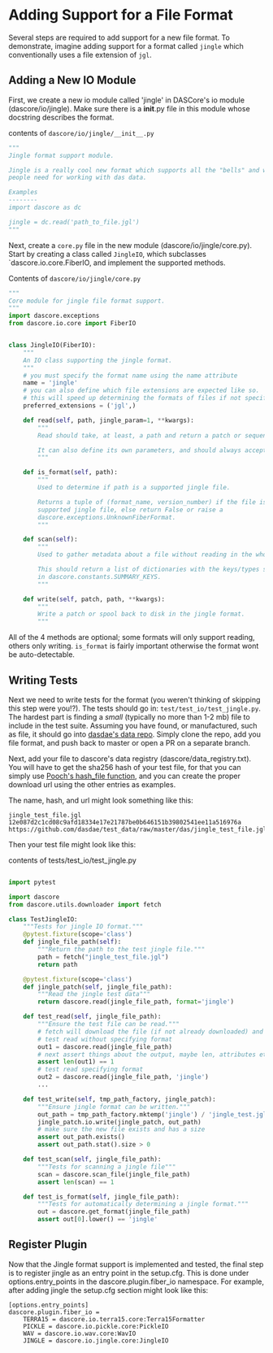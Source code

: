 # Adding Support for a File Format

Several steps are required to add support for a new file format. To demonstrate, imagine adding support for a
format called `jingle` which conventionally uses a file extension of `jgl`.

## Adding a New IO Module

First, we create a new io module called 'jingle' in DASCore's io module (dascore/io/jingle).
Make sure there is a __init__.py file in this module whose docstring describes the format.

contents of `dascore/io/jingle/__init__.py`
```python
"""
Jingle format support module.

Jingle is a really cool new format which supports all the "bells" and whistles
people need for working with das data.

Examples
--------
import dascore as dc

jingle = dc.read('path_to_file.jgl')
"""
```

Next, create a `core.py` file in the new module (dascore/io/jingle/core.py). Start by creating
a class called `JingleIO`,  which subclasses `dascore.io.core.FiberIO, and implement the supported
methods.

Contents of `dascore/io/jingle/core.py`

```python
"""
Core module for jingle file format support.
"""
import dascore.exceptions
from dascore.io.core import FiberIO


class JingleIO(FiberIO):
    """
    An IO class supporting the jingle format.
    """
    # you must specify the format name using the name attribute
    name = 'jingle'
    # you can also define which file extensions are expected like so.
    # this will speed up determining the formats of files if not specified.
    preferred_extensions = ('jgl',)

    def read(self, path, jingle_param=1, **kwargs):
        """
        Read should take, at least, a path and return a patch or sequence of patches.

        It can also define its own parameters, and should always accept kwargs.
        """

    def is_format(self, path):
        """
        Used to determine if path is a supported jingle file.

        Returns a tuple of (format_name, version_number) if the file is a
        supported jingle file, else return False or raise a
        dascore.exceptions.UnknownFiberFormat.
        """

    def scan(self):
        """
        Used to gather metadata about a file without reading in the whole file.

        This should return a list of dictionaries with the keys/types specified
        in dascore.constants.SUMMARY_KEYS.
        """

    def write(self, patch, path, **kwargs):
        """
        Write a patch or spool back to disk in the jingle format.
        """
```

All of the 4 methods are optional; some formats will only support reading,
others only writing. `is_format` is fairly important otherwise the format
wont be auto-detectable.


## Writing Tests

Next we need to write tests for the format (you weren't thinking of skipping
this step were you!?). The tests should go in: `test/test_io/test_jingle.py`.
The hardest part is finding a *small* (typically no more than 1-2 mb) file to
include in the test suite. Assuming you have found, or manufactured, such
as file, it should go into [dasdae's data repo](https://github.com/DASDAE/test_data).
Simply clone the repo, add you file format, and push back to master or open a
PR on a separate branch.

Next, add your file to dascore's data registry (dascore/data_registry.txt).
You will have to get the sha256 hash of your test file, for that you can simply
use [Pooch's hash_file function](https://www.fatiando.org/pooch/latest/api/generated/pooch.file_hash.html),
and you can create the proper download url using the other entries as examples.

The name, hash, and url might look  something like this:

```
jingle_test_file.jgl
12e087d2c1cd08c9afd18334e17e21787be0b646151b39802541ee11a516976a
https://github.com/dasdae/test_data/raw/master/das/jingle_test_file.jgl
```

Then your test file might look like this:

contents of tests/test_io/test_jingle.py
```python

import pytest

import dascore
from dascore.utils.downloader import fetch

class TestJingleIO:
    """Tests for jingle IO format."""
    @pytest.fixture(scope='class')
    def jingle_file_path(self):
        """Return the path to the test jingle file."""
        path = fetch("jingle_test_file.jgl")
        return path

    @pytest.fixture(scope='class')
    def jingle_patch(self, jingle_file_path):
        """Read the jingle test data"""
        return dascore.read(jingle_file_path, format='jingle')

    def test_read(self, jingle_file_path):
        """Ensure the test file can be read."""
        # fetch will download the file (if not already downloaded) and
        # test read without specifying format
        out1 = dascore.read(jingle_file_path)
        # next assert things about the output, maybe len, attributes etc.
        assert len(out1) == 1
        # test read specifying format
        out2 = dascore.read(jingle_file_path, 'jingle')
        ...

    def test_write(self, tmp_path_factory, jingle_patch):
        """Ensure jingle format can be written."""
        out_path = tmp_path_factory.mktemp('jingle') / 'jingle_test.jgl'
        jingle_patch.io.write(jingle_patch, out_path)
        # make sure the new file exists and has a size
        assert out_path.exists()
        assert out_path.stat().size > 0

    def test_scan(self, jingle_file_path):
        """Tests for scanning a jingle file"""
        scan = dascore.scan_file(jingle_file_path)
        assert len(scan) == 1

    def test_is_format(self, jingle_file_path):
        """Tests for automatically determining a jingle format."""
        out = dascore.get_format(jingle_file_path)
        assert out[0].lower() == 'jingle'

```

## Register Plugin

Now that the Jingle format support is implemented and tested, the final step is to
register jingle as an entry point in the setup.cfg. This is done under
options.entry_points in the dascore.plugin.fiber_io namespace. For example,
after adding jingle the setup.cfg section might look like this:

```
[options.entry_points]
dascore.plugin.fiber_io =
    TERRA15 = dascore.io.terra15.core:Terra15Formatter
    PICKLE = dascore.io.pickle.core:PickleIO
    WAV = dascore.io.wav.core:WavIO
    JINGLE = dascore.io.jingle.core:JingleIO
```
